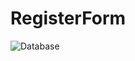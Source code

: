 # RegisterForm

![Database](https://github.com/AbereTruphenah/RegisterForm/assets/145029217/61674a5e-01cd-42a9-b113-87cb33780cd0)
